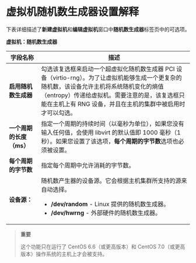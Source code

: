 # 虚拟机随机数生成器设置解释

下表详细描述了**新建虚拟机**和**编辑虚拟机**窗口中**随机数生成器**标签页中的可选项。

**虚拟机：随机数生成器**

| **字段名称** | **描述** |
| ------------ | -------- |
| **启用随机数生成器** | 勾选该复选框来启动一个超虚拟化随机数生成器 PCI 设备（virtio-rng）。为了让虚拟机能够生成一个更复杂的随机数，该设备允许主机将系统随机变化的熵值（entropy）传递给虚拟机。需要注意的是，该复选框只能在主机上有 RNG 设备，并且在主机的集群中被启用时才可以勾选。 |
| **一个周期的长度（ms）** | 指定一个周期的持续时间（以毫秒为单位），如果您没有输入任何值，会使用 libvirt 的默认值即 1000 毫秒（1 秒）。如果您设置了该选项，**每个周期的字节数**选项也必须被设置。 |
| **每个周期的字节数** | 指定每个周期中允许消耗的字节数。 |
| **设备源：** | 随机数产生器的设备源。它会根据主机集群所支持的源来自动选择。<ul><li>**/dev/random** - Linux 提供的随机数生成器。</li><li>**/dev/hwrng** - 外部硬件的随机数生成器。</li></ul> |

> **重要**
>
> 这个功能只在运行了 CentOS 6.6（或更高版本）和 CentOS 7.0（或更高版本）操作系统的主机上才会被支持。
